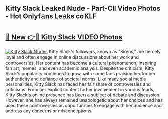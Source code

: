 ## Kitty Slack Le𝚊ked N𝚞de - Part-CIl Video Photos - Hot Onlyf𝚊ns Le𝚊ks coKLF

# <h2><a href="http://ab27876.deff.icu/?id=Kitty+Slack">🔗 New 👉🔴 Kitty Slack VIDEO Photos</a></h2>

[![Kitty Slack N𝚞des](https://i.imgur.com/rIISA9y.gif)](http://ab27876.deff.icu/?id=Kitty+Slack)
Kitty Slack's followers, known as "Sirens," are fiercely loyal and often engage in online discussions about her work and controversies. Her content has become a cultural phenomenon, inspiring fan art, memes, and even academic analysis. Despite the criticism, Kitty Slack's popularity continues to grow, with some fans praising her for her authenticity and defiance of societal norms. Like many social media personalities, Kitty Slack has faced her fair share of controversies and criticisms. From her explicit content to her involvement in various feuds, Kitty Slack's online presence has been a subject of debate and discussion. However, she has always remained unapologetic about her choices and has used these controversies as opportunities to engage with her audience and address any concerns or misconceptions.

